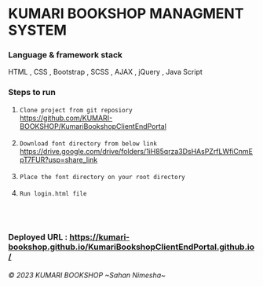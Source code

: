 # KUMARI BOOKSHOP MANAGMENT SYSTEM

### Language & framework stack
HTML , CSS , Bootstrap , SCSS , AJAX , jQuery , Java Script

### Steps to run
1. `Clone project from git reposiory`<br/>
   https://github.com/KUMARI-BOOKSHOP/KumariBookshopClientEndPortal <br/>
   <br/>
2. `Download font directory from below link`<br/>
   https://drive.google.com/drive/folders/1iH85qrza3DsHAsPZrfLWfiCnmEpT7FUR?usp=share_link
   <br/>
   <br/>
3. `Place the font directory on your root directory`
   <br/>
   <br/>
4. `Run login.html file`<br/>
   <br/>

<br/>

### Deployed URL : https://kumari-bookshop.github.io/KumariBookshopClientEndPortal.github.io/
###### © 2023 KUMARI BOOKSHOP ~Sahan Nimesha~
